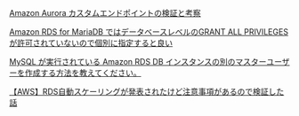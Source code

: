 [Amazon Aurora カスタムエンドポイントの検証と考察](https://qiita.com/tonishy/items/7279b966ce8ba950f64c)

[Amazon RDS for MariaDB ではデータベースレベルのGRANT ALL PRIVILEGESが許可されていないので個別に指定すると良い](https://dev.classmethod.jp/articles/amazon-rds-mariadb-grant-all-privileges/)

[MySQL が実行されている Amazon RDS DB インスタンスの別のマスターユーザーを作成する方法を教えてください。](https://aws.amazon.com/jp/premiumsupport/knowledge-center/duplicate-master-user-mysql/)

[【AWS】RDS自動スケーリングが発表されたけど注意事項があるので検証した話](https://qiita.com/hedgehog051/items/7f1065a9a6510764bb6c)

